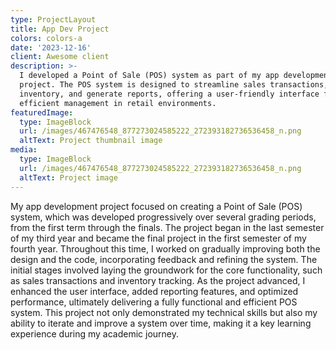 ```yaml
---
type: ProjectLayout
title: App Dev Project
colors: colors-a
date: '2023-12-16'
client: Awesome client
description: >-
  I developed a Point of Sale (POS) system as part of my app development
  project. The POS system is designed to streamline sales transactions, track
  inventory, and generate reports, offering a user-friendly interface for
  efficient management in retail environments.
featuredImage:
  type: ImageBlock
  url: /images/467476548_877273024585222_272393182736536458_n.png
  altText: Project thumbnail image
media:
  type: ImageBlock
  url: /images/467476548_877273024585222_272393182736536458_n.png
  altText: Project image
---
```


My app development project focused on creating a Point of Sale (POS) system, which was developed progressively over several grading periods, from the first term through the finals. The project began in the last semester of my third year and became the final project in the first semester of my fourth year. Throughout this time, I worked on gradually improving both the design and the code, incorporating feedback and refining the system. The initial stages involved laying the groundwork for the core functionality, such as sales transactions and inventory tracking. As the project advanced, I enhanced the user interface, added reporting features, and optimized performance, ultimately delivering a fully functional and efficient POS system. This project not only demonstrated my technical skills but also my ability to iterate and improve a system over time, making it a key learning experience during my academic journey.

